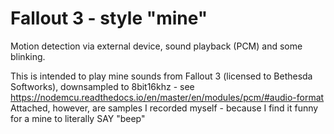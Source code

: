 # Fallout 3 - style "mine"

Motion detection via external device, sound playback (PCM) and some blinking.

This is intended to play mine sounds from Fallout 3 (licensed to Bethesda Softworks), downsampled to 8bit16khz - see https://nodemcu.readthedocs.io/en/master/en/modules/pcm/#audio-format
Attached, however, are samples I recorded myself - because I find it funny for a mine to literally SAY "beep"